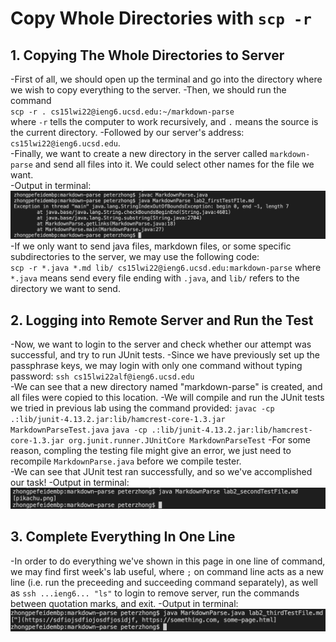 # Copy Whole Directories with `scp -r`
## 1. Copying The Whole Directories to Server
-First of all, we should open up the terminal and go into the directory where we wish to copy everything to the server. 
-Then, we should run the command    
`scp -r . cs15lwi22@ieng6.ucsd.edu:~/markdown-parse`    
where `-r` tells the computer to work recursively, and `.` means the source is the current directory. 
-Followed by our server's address: `cs15lwi22@ieng6.ucsd.edu`.  
-Finally, we want to create a new directory in the server called `markdown-parse` and send all files into it. We could select other names for the file we want.  
-Output in terminal:
![Image](lab2_symp1.png)
-If we only want to send java files, markdown files, or some specific subdirectories to the server, we may use the following code:  
`scp -r *.java *.md lib/ cs15lwi22@ieng6.ucsd.edu:markdown-parse`
where `*.java` means send every file ending with `.java`, and `lib/` refers to the directory we want to send.

## 2. Logging into Remote Server and Run the Test
-Now, we want to login to the server and check whether our attempt was successful, and try to run JUnit tests.
-Since we have previously set up the passphrase keys, we may login with only one command without typing password:
`ssh cs15lwi22alf@ieng6.ucsd.edu`   
-We can see that a new directory named "markdown-parse" is created, and all files were copied to this location.
-We will compile and run the JUnit tests we tried in previous lab using the command provided:
`javac -cp .:lib/junit-4.13.2.jar:lib/hamcrest-core-1.3.jar MarkdownParseTest.java` 
`java -cp .:lib/junit-4.13.2.jar:lib/hamcrest-core-1.3.jar org.junit.runner.JUnitCore MarkdownParseTest`
-For some reason, compling the testing file might give an error, we just need to recompile `MarkdownParse.java` before we compile tester.   
-We can see that JUnit test ran successfully, and so we've accomplished our task!
-Output in terminal:
![Image](lab2_symp2.png)

## 3. Complete Everything In One Line
-In order to do everything we've shown in this page in one line of command, we may find first week's lab useful, where `;` on command line acts as a new line (i.e. run the preceeding and succeeding command separately), as well as `ssh ...ieng6... "ls"` to login to remove server, run the commands between quotation marks, and exit.
-Output in terminal:
![Image](lab2_symp3.png)
